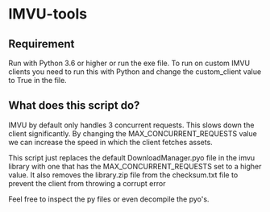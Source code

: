 # IMVU-tools

## Requirement
Run with Python 3.6 or higher or run the exe file. 
To run on custom IMVU clients you need to run this with Python and change the custom_client value to True in the file.

## What does this script do?
IMVU by default only handles 3 concurrent requests. This slows down the client significantly. 
By changing the MAX_CONCURRENT_REQUESTS value we can increase the speed in which the client fetches assets.


This script just replaces the default DownloadManager.pyo file in the imvu library with one that has the MAX_CONCURRENT_REQUESTS set to a higher value. It also removes the library.zip file from the checksum.txt file to prevent the client from throwing a corrupt error

Feel free to inspect the py files or even decompile the pyo's.
